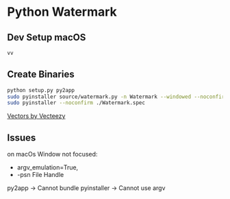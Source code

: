 # Python Watermark

## Dev Setup macOS

```sh
vv
```

## Create Binaries

```sh
python setup.py py2app
sudo pyinstaller source/watermark.py -n Watermark --windowed --noconfirm --clean --onefile --icon=assets/Icon.icns
sudo pyinstaller --noconfirm ./Watermark.spec

```


<a href="https://www.vecteezy.com/"> Vectors by Vecteezy</a>


## Issues

on macOs Window not focused:
- argv_emulation=True,
- -psn File Handle

py2app -> Cannot bundle
pyinstaller -> Cannot use argv


